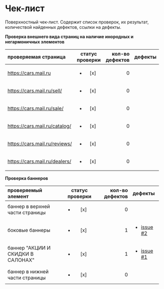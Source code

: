 # Чек-лист

Поверхностный чек-лист. Содержит список проверок, их результат, количествой найденных дефектов, ссылки на дефекты.

**Проверка внешнего вида страниц на наличие инородных и негармоничных элементов**

| проверяемая страница          | статус проверки         | кол-во дефектов | дефекты |
| :---------------------------- | :---------------------: | --------------: | :------ |
| https://cars.mail.ru          | <ul><li> [x] </li></ul> |               0 |         |
| https://cars.mail.ru/sell/    | <ul><li> [x] </li></ul> |               0 |         |
| https://cars.mail.ru/sale/    | <ul><li> [x] </li></ul> |               0 |         |
| https://cars.mail.ru/catalog/ | <ul><li> [x] </li></ul> |               0 |         |
| https://cars.mail.ru/reviews/ | <ul><li> [x] </li></ul> |               0 |         |
| https://cars.mail.ru/dealers/ | <ul><li> [x] </li></ul> |               0 |         |

**Проверка баннеров**

| проверяемый элемент               | статус проверки         | кол-во дефектов | дефекты |
| :-------------------------------- | :---------------------: | --------------: | :------ |
| баннер в верхней части страницы   | <ul><li> [x] </li></ul> |               0 |         |
| боковые баннеры                   | <ul><li> [x] </li></ul> |               1 | <ul><li> [issue #2](https://github.com/IgorxutUniversariumOrg/SoftwareTestingFundamentals/issues/2) </li></ul> |
| баннер "АКЦИИ И СКИДКИ В САЛОНАХ" | <ul><li> [x] </li></ul> |               1 | <ul><li> [issue #1](https://github.com/IgorxutUniversariumOrg/SoftwareTestingFundamentals/issues/1) </li></ul> |
| баннер в нижней части страницы    | <ul><li> [x] </li></ul> |               0 |         |


